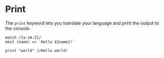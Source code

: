 # Print

The `print` keyword lets you translate your language and print the output to the console.

```
match /[a-zA-Z]/
emit (name) => `Hello ${name}!`

print "world" //Hello world!
```

